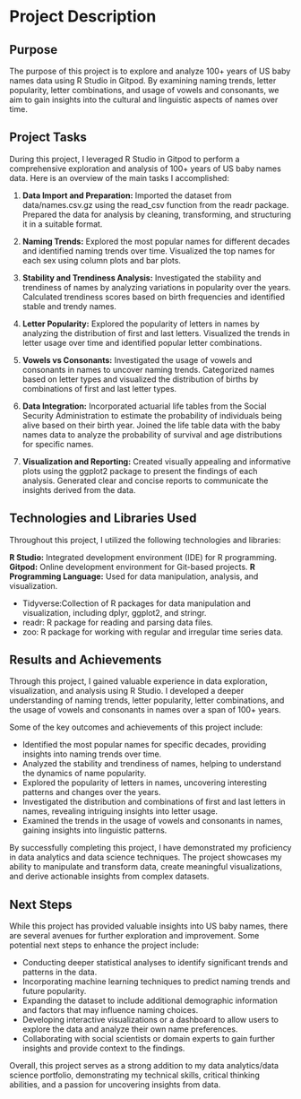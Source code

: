 # Project Description

## Purpose
The purpose of this project is to explore and analyze 100+ years of US baby names data using R Studio in Gitpod. By examining naming trends, letter popularity, letter combinations, and usage of vowels and consonants, we aim to gain insights into the cultural and linguistic aspects of names over time.

## Project Tasks
During this project, I leveraged R Studio in Gitpod to perform a comprehensive exploration and analysis of 100+ years of US baby names data. Here is an overview of the main tasks I accomplished:

1. **Data Import and Preparation:** Imported the dataset from data/names.csv.gz using the read_csv function from the readr package. Prepared the data for analysis by cleaning, transforming, and structuring it in a suitable format.

2. **Naming Trends:** Explored the most popular names for different decades and identified naming trends over time. Visualized the top names for each sex using column plots and bar plots.

3. **Stability and Trendiness Analysis:** Investigated the stability and trendiness of names by analyzing variations in popularity over the years. Calculated trendiness scores based on birth frequencies and identified stable and trendy names.

4. **Letter Popularity:** Explored the popularity of letters in names by analyzing the distribution of first and last letters. Visualized the trends in letter usage over time and identified popular letter combinations.

5. **Vowels vs Consonants:** Investigated the usage of vowels and consonants in names to uncover naming trends. Categorized names based on letter types and visualized the distribution of births by combinations of first and last letter types.

6. **Data Integration:** Incorporated actuarial life tables from the Social Security Administration to estimate the probability of individuals being alive based on their birth year. Joined the life table data with the baby names data to analyze the probability of survival and age distributions for specific names.

7. **Visualization and Reporting:** Created visually appealing and informative plots using the ggplot2 package to present the findings of each analysis. Generated clear and concise reports to communicate the insights derived from the data.

## Technologies and Libraries Used
Throughout this project, I utilized the following technologies and libraries:

**R Studio:** Integrated development environment (IDE) for R programming.
**Gitpod:** Online development environment for Git-based projects.
**R Programming Language:** Used for data manipulation, analysis, and visualization.
  - Tidyverse:Collection of R packages for data manipulation and visualization, including dplyr, ggplot2, and stringr.
  - readr: R package for reading and parsing data files.
  - zoo: R package for working with regular and irregular time series data.

## Results and Achievements

Through this project, I gained valuable experience in data exploration, visualization, and analysis using R Studio. I developed a deeper understanding of naming trends, letter popularity, letter combinations, and the usage of vowels and consonants in names over a span of 100+ years.

Some of the key outcomes and achievements of this project include:

- Identified the most popular names for specific decades, providing insights into naming trends over time.
- Analyzed the stability and trendiness of names, helping to understand the dynamics of name popularity.
- Explored the popularity of letters in names, uncovering interesting patterns and changes over the years.
- Investigated the distribution and combinations of first and last letters in names, revealing intriguing insights into letter usage.
- Examined the trends in the usage of vowels and consonants in names, gaining insights into linguistic patterns.

By successfully completing this project, I have demonstrated my proficiency in data analytics and data science techniques. The project showcases my ability to manipulate and transform data, create meaningful visualizations, and derive actionable insights from complex datasets.

## Next Steps

While this project has provided valuable insights into US baby names, there are several avenues for further exploration and improvement. Some potential next steps to enhance the project include:

- Conducting deeper statistical analyses to identify significant trends and patterns in the data.
- Incorporating machine learning techniques to predict naming trends and future popularity.
- Expanding the dataset to include additional demographic information and factors that may influence naming choices.
- Developing interactive visualizations or a dashboard to allow users to explore the data and analyze their own name preferences.
- Collaborating with social scientists or domain experts to gain further insights and provide context to the findings.

Overall, this project serves as a strong addition to my data analytics/data science portfolio, demonstrating my technical skills, critical thinking abilities, and a passion for uncovering insights from data.
